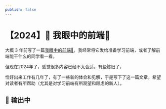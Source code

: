```yaml
---
publish: false
---
```

# 【2024】🚧 我眼中的前端🧐

大概 3 年前写了一篇[我眼中的前端🧐](./whyfe.md)，我经常将它发给准备学习前端，或者了解前端能干什么的同学看一看。

但现在2024年了，感觉很多内容已经不太合适，有些陈旧了，

恰好出来工作有几年了，有了一些新的体会和见解，于是写下了这一篇文章，希望对读者有所帮助（尤其是对学习前端有所观望和顾虑的新人）。

## 🚧 输出中